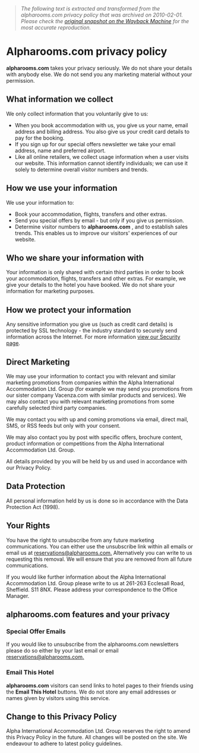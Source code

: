 > *The following text is extracted and transformed from the alpharooms.com privacy policy that was archived on 2010-02-01. Please check the [original snapshot on the Wayback Machine](https://web.archive.org/web/20100201192008id_/http%3A//www.alpharooms.com/webpages/cobrand/0/privacy.aspx) for the most accurate reproduction.*

# Alpharooms.com privacy policy

**alpharooms.com** takes your privacy seriously. We do not share your details with anybody else. We do not send you any marketing material without your permission.

## What information we collect

We only collect information that you voluntarily give to us:

  * When you book accommodation with us, you give us your name, email address and billing address. You also give us your credit card details to pay for the booking.
  * If you sign up for our special offers newsletter we take your email address, name and preferred airport.
  * Like all online retailers, we collect usage information when a user visits our website. This information cannot identify individuals; we can use it solely to determine overall visitor numbers and trends.



## How we use your information

We use your information to:

  * Book your accommodation, flights, transfers and other extras.
  * Send you special offers by email - but only if you give us permission.
  * Determine visitor numbers to **alpharooms.com** , and to establish sales trends. This enables us to improve our visitors' experiences of our website.



## Who we share your information with

Your information is only shared with certain third parties in order to book your accommodation, flights, transfers and other extras. For example, we give your details to the hotel you have booked. We do not share your information for marketing purposes.

## How we protect your information

Any sensitive information you give us (such as credit card details) is protected by SSL technology - the industry standard to securely send information across the Internet. For more information [view our Security page](https://web.archive.org/web/20100201192008id_/http%3A//www.alpharooms.com/webpages/cobrand/0/security.aspx).

##  Direct Marketing

We may use your information to contact you with relevant and similar marketing promotions from companies within the Alpha International Accommodation Ltd. Group (for example we may send you promotions from our sister company Vacenza.com with similar products and services). We may also contact you with relevant marketing promotions from some carefully selected third party companies.

We may contact you with up and coming promotions via email, direct mail, SMS, or RSS feeds but only with your consent. 

We may also contact you by post with specific offers, brochure content, product information or competitions from the Alpha International Accommodation Ltd. Group. 

All details provided by you will be held by us and used in accordance with our Privacy Policy. 

##  Data Protection

All personal information held by us is done so in accordance with the Data Protection Act (1998). 

##  Your Rights

You have the right to unsubscribe from any future marketing communications. You can either use the unsubscribe link within all emails or email us at [ reservations@alpharooms.com.](mailto:reservations@alpharooms.com) Alternatively you can write to us requesting this removal. We will ensure that you are removed from all future communications. 

If you would like further information about the Alpha International Accommodation Ltd. Group please write to us at 261-263 Ecclesall Road, Sheffield. S11 8NX. Please address your correspondence to the Office Manager. 

## alpharooms.com features and your privacy

### Special Offer Emails

If you would like to unsubscribe from the alpharooms.com newsletters please do so either by your last email or email [ reservations@alpharooms.com.](mailto:reservations@alpharooms.com)

### Email This Hotel

**alpharooms.com** visitors can send links to hotel pages to their friends using the **Email This Hotel** buttons. We do not store any email addresses or names given by visitors using this service.

##  Change to this Privacy Policy 

Alpha International Accommodation Ltd. Group reserves the right to amend this Privacy Policy in the future. All changes will be posted on the site. We endeavour to adhere to latest policy guidelines. 
